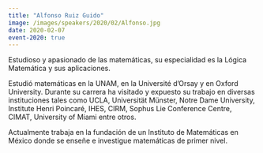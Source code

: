 ```yaml
---
title: "Alfonso Ruiz Guido"
image: /images/speakers/2020/02/Alfonso.jpg
date: 2020-02-07
event-2020: true
---
```


Estudioso y apasionado de las matemáticas, su especialidad es la Lógica Matemática y sus aplicaciones.

Estudió matemáticas en la UNAM, en la Université d’Orsay y en Oxford University. Durante su carrera ha visitado y expuesto su trabajo en diversas instituciones tales como UCLA, Universität Münster, Notre Dame University, Institute Henri Poincaré, IHES, CIRM, Sophus Lie Conference Centre, CIMAT, University of Miami entre otros.

Actualmente trabaja en la fundación de un Instituto de Matemáticas en México donde se enseñe e investigue matemáticas de primer nivel.